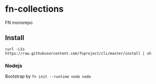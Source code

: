 # fn-collections
FN monorepo

## Install
```
curl -LSs https://raw.githubusercontent.com/fnproject/cli/master/install | sh
```

### Nodejs
Bootstrap by `fn init --runtime node node`

